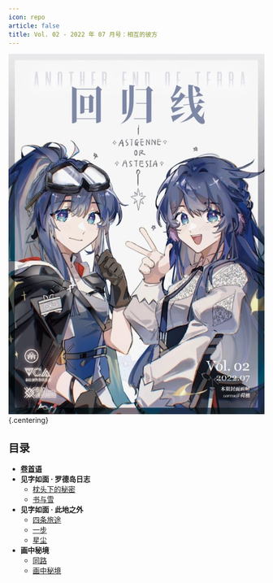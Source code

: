 ```yaml
---
icon: repo
article: false
title: Vol. 02 - 2022 年 07 月号：相互的彼方
---
```


![](./res/cover.webp) {.centering}

## 目录

- [**卷首语**](intro.html)
- **见字如面 · 罗德岛日志**
  - [枕头下的秘密](article1.html)
  - [书与雪](article2.html)
- **见字如面 · 此地之外**
  - [四条旅途](article3.html)
  - [一步](article4.html)
  - [星尘](article5.html)
- **画中秘境**
  - [同路](comic1.html)
  - [画中秘境](paintings.html)

<Ads />